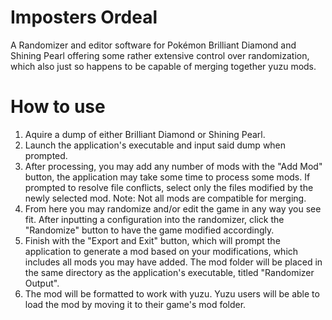 # Imposters Ordeal
A Randomizer and editor software for Pokémon Brilliant Diamond and Shining Pearl offering some rather extensive control over randomization, which also just so happens to be capable of merging together yuzu mods.

# How to use
1. Aquire a dump of either Brilliant Diamond or Shining Pearl.
2. Launch the application's executable and input said dump when prompted.
3. After processing, you may add any number of mods with the "Add Mod" button, the application may take some time to process some mods. If prompted to resolve file conflicts, select only the files modified by the newly selected mod. Note: Not all mods are compatible for merging.
4. From here you may randomize and/or edit the game in any way you see fit. After inputting a configuration into the randomizer, click the "Randomize" button to have the game modified accordingly.
5. Finish with the "Export and Exit" button, which will prompt the application to generate a mod based on your modifications, which includes all mods you may have added. The mod folder will be placed in the same directory as the application's executable, titled "Randomizer Output".
6. The mod will be formatted to work with yuzu. Yuzu users will be able to load the mod by moving it to their game's mod folder.
